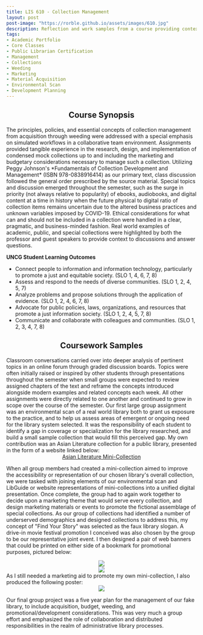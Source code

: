 ```yaml
---
title: LIS 610 - Collection Management
layout: post
post-image: "https://rorble.github.io/assets/images/610.jpg"
description: Reflection and work samples from a course providing context and practice in material selection, weeding, marketing, and planning.
tags:
- Academic Portfolio
- Core Classes
- Public Librarian Certification
- Management
- Collections
- Weeding
- Marketing
- Material Acquisition
- Environmental Scan
- Development Planning
---
```

<center><h2>Course Synopsis</h2></center>
The principles, policies, and essential concepts of collection management from acquisition through weeding were addressed with a special emphasis on simulated workflows in a collaborative team environment.  Assignments provided tangible experience in the research, design, and implementation of condensed mock collections up to and including the marketing and budgetary considerations necessary to manage such a collection.  Utilizing Peggy Johnson's *Fundamentals of Collection Development and Management* (ISBN 978-0838916414) as our primary text, class discussion followed the general order prescribed by the source material.  Special topics and discussion emerged throughout the semester, such as the surge in priority (not always relative to popularity) of ebooks, audiobooks, and digital content at a time in history when the future physical to digital ratio of collection items remains uncertain due to the altered business practices and unknown variables imposed by COVID-19.  Ethical considerations for what can and should not be included in a collection were handled in a clear, pragmatic, and business-minded fashion.  Real world examples of academic, public, and special collections were highlighted by both the professor and guest speakers to provide context to discussions and answer questions.

**UNCG Student Learning Outcomes**
<ul>
<li>Connect people to information and information technology, particularly to promote a just and equitable society. (SLO 1, 4, 6, 7, 8)</li>
<li>Assess and respond to the needs of diverse communities. (SLO 1, 2, 4, 5, 7)</li>
<li>Analyze problems and propose solutions through the application of evidence. (SLO 1, 2, 4, 6, 7, 8)</li>  
<li>Advocate for public policies, laws, organizations, and resources that promote a just information society. (SLO 1, 2, 4, 5, 7, 8)</li>  
<li>Communicate and collaborate with colleagues and communities. (SLO 1, 2, 3, 4, 7, 8)</li>  
</ul>

<center><h2>Coursework Samples</h2></center>
Classroom conversations carried over into deeper analysis of pertinent topics in an online forum through graded discussion boards.  Topics were often initially raised or inspired by other students through presentations throughout the semester when small groups were expected to review assigned chapters of the text and reframe the concepts introduced alongside modern examples and related concepts each week.  All other assignments were directly related to one another and continued to grow in scope over the course of the semester.  Our first large group assignment was an environmental scan of a real world library both to grant us exposure to the practice, and to help us assess areas of emergent or ongoing need for the library system selected.  It was the responsibility of each student to identify a gap in coverage or specialization for the library researched, and build a small sample collection that would fill this perceived gap.  My own contribution was an Asian Literature collection for a public library, presented in the form of a website linked below:
<center><a href="http://sites.google.com/view/asianliterature610/home" target="_blank">Asian Literature Mini-Collection</a></center>

When all group members had created a mini-collection aimed to improve the accessibility or representation of our chosen library's overall collection, we were tasked with joining elements of our environmental scan and LibGuide or website representations of mini-collections into a unified digital presentation.  Once complete, the group had to again work together to decide upon a marketing theme that would serve every collection, and design marketing materials or events to promote the fictional assemblage of special collections.  As our group of collections had identified a number of underserved demographics and designed collections to address this, my concept of "Find Your Story" was selected as the faux library slogan.  A drive-in movie festival promotion I conceived was also chosen by the group to be our representative joint event.  I then designed a pair of web banners that could be printed on either side of a bookmark for promotional purposes, pictured below:
<center><img src="https://rorble.github.io/assets/images/GMBBF1.png"></center>
<center><img src="https://rorble.github.io/assets/images/GMBBF2.png"></center>
As I still needed a marketing aid to promote my own mini-collection, I also produced the following poster:
<center><img src="https://rorble.github.io/assets/images/AsianLiteraturePoster.png"></center>

Our final group project was a five year plan for the management of our fake library, to include acquisition, budget, weeding, and promotional/development considerations.  This was very much a group effort and emphasized the role of collaboration and distributed responsibilities in the realm of administrative library processes.
